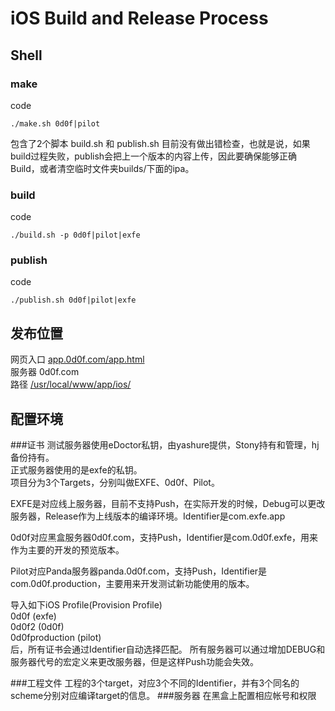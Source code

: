 # iOS Build and Release Process
## Shell
### make
code
    
    ./make.sh 0d0f|pilot
    
包含了2个脚本
build.sh
和
publish.sh
目前没有做出错检查，也就是说，如果build过程失败，publish会把上一个版本的内容上传，因此要确保能够正确Build，或者清空临时文件夹builds/下面的ipa。

### build
code

    ./build.sh -p 0d0f|pilot|exfe
    
### publish
code

    ./publish.sh 0d0f|pilot|exfe
    
## 发布位置
网页入口 [app.0d0f.com/app.html](http://app.0d0f.com/app.html)    
服务器 0d0f.com    
路径 [/usr/local/www/app/ios/](ssh://0d0f.com/usr/local/www/app/ios/)    
## 配置环境
###证书
测试服务器使用eDoctor私钥，由yashure提供，Stony持有和管理，hj备份持有。    
正式服务器使用的是exfe的私钥。    
项目分为3个Targets，分别叫做EXFE、0d0f、Pilot。

EXFE是对应线上服务器，目前不支持Push，在实际开发的时候，Debug可以更改服务器，Release作为上线版本的编译环境。Identifier是com.exfe.app

0d0f对应黑盒服务器0d0f.com，支持Push，Identifier是com.0d0f.exfe，用来作为主要的开发的预览版本。

Pilot对应Panda服务器panda.0d0f.com，支持Push，Identifier是com.0d0f.production，主要用来开发测试新功能使用的版本。

导入如下iOS Profile(Provision Profile)    
0d0f (exfe)    
0d0f2 (0d0f)    
0d0fproduction (pilot)    
后，所有证书会通过Identifier自动选择匹配。
所有服务器可以通过增加DEBUG和服务器代号的宏定义来更改服务器，但是这样Push功能会失效。


###工程文件
工程的3个target，对应3个不同的Identifier，并有3个同名的scheme分别对应编译target的信息。
###服务器
在黑盒上配置相应帐号和权限

